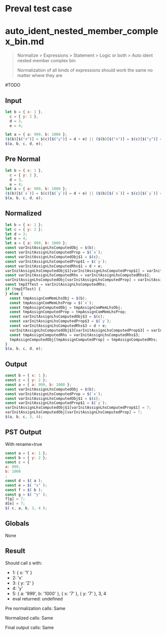 # Preval test case

# auto_ident_nested_member_complex_bin.md

> Normalize > Expressions > Statement > Logic or both > Auto ident nested member complex bin
>
> Normalization of all kinds of expressions should work the same no matter where they are

#TODO

## Input

`````js filename=intro
let b = { x: 1 },
  c = { y: 2 },
  d = 3,
  e = 4;

let a = { a: 999, b: 1000 };
($(b)[$("x")] = $(c)[$("y")] = d + e) || ($(b)[$("x")] = $(c)[$("y")] = d + e);
$(a, b, c, d, e);
`````

## Pre Normal


`````js filename=intro
let b = { x: 1 },
  c = { y: 2 },
  d = 3,
  e = 4;
let a = { a: 999, b: 1000 };
($(b)[$(`x`)] = $(c)[$(`y`)] = d + e) || ($(b)[$(`x`)] = $(c)[$(`y`)] = d + e);
$(a, b, c, d, e);
`````

## Normalized


`````js filename=intro
let b = { x: 1 };
let c = { y: 2 };
let d = 3;
let e = 4;
let a = { a: 999, b: 1000 };
const varInitAssignLhsComputedObj = $(b);
const varInitAssignLhsComputedProp = $(`x`);
const varInitAssignLhsComputedObj$1 = $(c);
const varInitAssignLhsComputedProp$1 = $(`y`);
const varInitAssignLhsComputedRhs$1 = d + e;
varInitAssignLhsComputedObj$1[varInitAssignLhsComputedProp$1] = varInitAssignLhsComputedRhs$1;
const varInitAssignLhsComputedRhs = varInitAssignLhsComputedRhs$1;
varInitAssignLhsComputedObj[varInitAssignLhsComputedProp] = varInitAssignLhsComputedRhs;
const tmpIfTest = varInitAssignLhsComputedRhs;
if (tmpIfTest) {
} else {
  const tmpAssignComMemLhsObj = $(b);
  const tmpAssignComMemLhsProp = $(`x`);
  const tmpAssignComputedObj = tmpAssignComMemLhsObj;
  const tmpAssignComputedProp = tmpAssignComMemLhsProp;
  const varInitAssignLhsComputedObj$3 = $(c);
  const varInitAssignLhsComputedProp$3 = $(`y`);
  const varInitAssignLhsComputedRhs$3 = d + e;
  varInitAssignLhsComputedObj$3[varInitAssignLhsComputedProp$3] = varInitAssignLhsComputedRhs$3;
  const tmpAssignComputedRhs = varInitAssignLhsComputedRhs$3;
  tmpAssignComputedObj[tmpAssignComputedProp] = tmpAssignComputedRhs;
}
$(a, b, c, d, e);
`````

## Output


`````js filename=intro
const b = { x: 1 };
const c = { y: 2 };
const a = { a: 999, b: 1000 };
const varInitAssignLhsComputedObj = $(b);
const varInitAssignLhsComputedProp = $(`x`);
const varInitAssignLhsComputedObj$1 = $(c);
const varInitAssignLhsComputedProp$1 = $(`y`);
varInitAssignLhsComputedObj$1[varInitAssignLhsComputedProp$1] = 7;
varInitAssignLhsComputedObj[varInitAssignLhsComputedProp] = 7;
$(a, b, c, 3, 4);
`````

## PST Output

With rename=true

`````js filename=intro
const a = { x: 1 };
const b = { y: 2 };
const c = {
a: 999,
b: 1000
;
const d = $( a );
const e = $( "x" );
const f = $( b );
const g = $( "y" );
f[g] = 7;
d[e] = 7;
$( c, a, b, 3, 4 );
`````

## Globals

None

## Result

Should call `$` with:
 - 1: { x: '1' }
 - 2: 'x'
 - 3: { y: '2' }
 - 4: 'y'
 - 5: { a: '999', b: '1000' }, { x: '7' }, { y: '7' }, 3, 4
 - eval returned: undefined

Pre normalization calls: Same

Normalized calls: Same

Final output calls: Same

